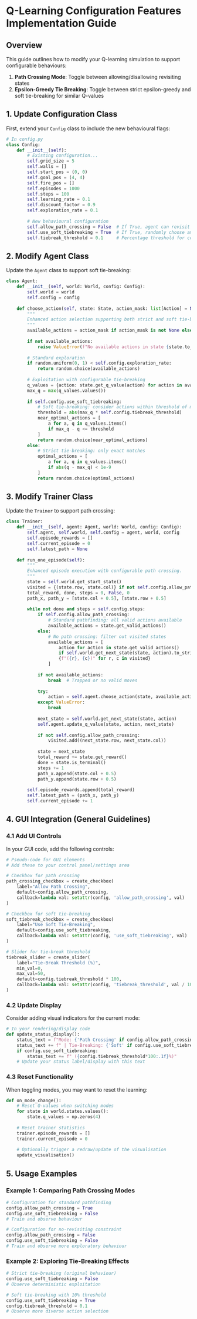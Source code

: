 # Q-Learning Configuration Features Implementation Guide

## Overview

This guide outlines how to modify your Q-learning simulation to support configurable behaviours:
1. **Path Crossing Mode**: Toggle between allowing/disallowing revisiting states
2. **Epsilon-Greedy Tie Breaking**: Toggle between strict epsilon-greedy and soft tie-breaking for similar Q-values

## 1. Update Configuration Class

First, extend your `Config` class to include the new behavioural flags:

```python
# In config.py
class Config:
    def __init__(self):
        # Existing configuration...
        self.grid_size = 5
        self.walls = []
        self.start_pos = (0, 0)
        self.goal_pos = (4, 4)
        self.fire_pos = []
        self.episodes = 1000
        self.steps = 100
        self.learning_rate = 0.1
        self.discount_factor = 0.9
        self.exploration_rate = 0.1
        
        # New behavioural configuration
        self.allow_path_crossing = False  # If True, agent can revisit states
        self.use_soft_tiebreaking = True  # If True, randomly choose among similar Q-values
        self.tiebreak_threshold = 0.1     # Percentage threshold for considering Q-values similar
```

## 2. Modify Agent Class

Update the `Agent` class to support soft tie-breaking:

```python
class Agent:
    def __init__(self, world: World, config: Config):
        self.world = world
        self.config = config
    
    def choose_action(self, state: State, action_mask: list[Action] = None) -> Action:
        """
        Enhanced action selection supporting both strict and soft tie-breaking.
        """
        available_actions = action_mask if action_mask is not None else state.get_valid_actions()
        
        if not available_actions:
            raise ValueError(f"No available actions in state {state.to_string()}")
        
        # Standard exploration
        if random.uniform(0, 1) < self.config.exploration_rate:
            return random.choice(available_actions)
        
        # Exploitation with configurable tie-breaking
        q_values = {action: state.get_q_value(action) for action in available_actions}
        max_q = max(q_values.values())
        
        if self.config.use_soft_tiebreaking:
            # Soft tie-breaking: consider actions within threshold of max
            threshold = abs(max_q * self.config.tiebreak_threshold)
            near_optimal_actions = [
                a for a, q in q_values.items() 
                if max_q - q <= threshold
            ]
            return random.choice(near_optimal_actions)
        else:
            # Strict tie-breaking: only exact matches
            optimal_actions = [
                a for a, q in q_values.items() 
                if abs(q - max_q) < 1e-9
            ]
            return random.choice(optimal_actions)
```

## 3. Modify Trainer Class

Update the `Trainer` to support path crossing:

```python
class Trainer:
    def __init__(self, agent: Agent, world: World, config: Config):
        self.agent, self.world, self.config = agent, world, config
        self.episode_rewards = []
        self.current_episode = 0
        self.latest_path = None
    
    def run_one_episode(self):
        """
        Enhanced episode execution with configurable path crossing.
        """
        state = self.world.get_start_state()
        visited = {(state.row, state.col)} if not self.config.allow_path_crossing else set()
        total_reward, done, steps = 0, False, 0
        path_x, path_y = [state.col + 0.5], [state.row + 0.5]
        
        while not done and steps < self.config.steps:
            if self.config.allow_path_crossing:
                # Standard pathfinding: all valid actions available
                available_actions = state.get_valid_actions()
            else:
                # No path crossing: filter out visited states
                available_actions = [
                    action for action in state.get_valid_actions()
                    if self.world.get_next_state(state, action).to_string() not in 
                    {f"({r}, {c})" for r, c in visited}
                ]
            
            if not available_actions:
                break  # Trapped or no valid moves
            
            try:
                action = self.agent.choose_action(state, available_actions)
            except ValueError:
                break
            
            next_state = self.world.get_next_state(state, action)
            self.agent.update_q_value(state, action, next_state)
            
            if not self.config.allow_path_crossing:
                visited.add((next_state.row, next_state.col))
            
            state = next_state
            total_reward += state.get_reward()
            done = state.is_terminal()
            steps += 1
            path_x.append(state.col + 0.5)
            path_y.append(state.row + 0.5)
        
        self.episode_rewards.append(total_reward)
        self.latest_path = (path_x, path_y)
        self.current_episode += 1
```

## 4. GUI Integration (General Guidelines)

### 4.1 Add UI Controls

In your GUI code, add the following controls:

```python
# Pseudo-code for GUI elements
# Add these to your control panel/settings area

# Checkbox for path crossing
path_crossing_checkbox = create_checkbox(
    label="Allow Path Crossing",
    default=config.allow_path_crossing,
    callback=lambda val: setattr(config, 'allow_path_crossing', val)
)

# Checkbox for soft tie-breaking
soft_tiebreak_checkbox = create_checkbox(
    label="Use Soft Tie-Breaking",
    default=config.use_soft_tiebreaking,
    callback=lambda val: setattr(config, 'use_soft_tiebreaking', val)
)

# Slider for tie-break threshold
tiebreak_slider = create_slider(
    label="Tie-Break Threshold (%)",
    min_val=0,
    max_val=50,
    default=config.tiebreak_threshold * 100,
    callback=lambda val: setattr(config, 'tiebreak_threshold', val / 100)
)
```

### 4.2 Update Display

Consider adding visual indicators for the current mode:

```python
# In your rendering/display code
def update_status_display():
    status_text = f"Mode: {'Path Crossing' if config.allow_path_crossing else 'No Revisiting'}"
    status_text += f" | Tie-Breaking: {'Soft' if config.use_soft_tiebreaking else 'Strict'}"
    if config.use_soft_tiebreaking:
        status_text += f" ({config.tiebreak_threshold*100:.1f}%)"
    # Update your status label/display with this text
```

### 4.3 Reset Functionality

When toggling modes, you may want to reset the learning:

```python
def on_mode_change():
    # Reset Q-values when switching modes
    for state in world.states.values():
        state.q_values = np.zeros(4)
    
    # Reset trainer statistics
    trainer.episode_rewards = []
    trainer.current_episode = 0
    
    # Optionally trigger a redraw/update of the visualisation
    update_visualisation()
```

## 5. Usage Examples

### Example 1: Comparing Path Crossing Modes

```python
# Configuration for standard pathfinding
config.allow_path_crossing = True
config.use_soft_tiebreaking = False
# Train and observe behaviour

# Configuration for no-revisiting constraint
config.allow_path_crossing = False
config.use_soft_tiebreaking = False
# Train and observe more exploratory behaviour
```

### Example 2: Exploring Tie-Breaking Effects

```python
# Strict tie-breaking (original behaviour)
config.use_soft_tiebreaking = False
# Observe deterministic exploitation

# Soft tie-breaking with 10% threshold
config.use_soft_tiebreaking = True
config.tiebreak_threshold = 0.1
# Observe more diverse action selection
```
